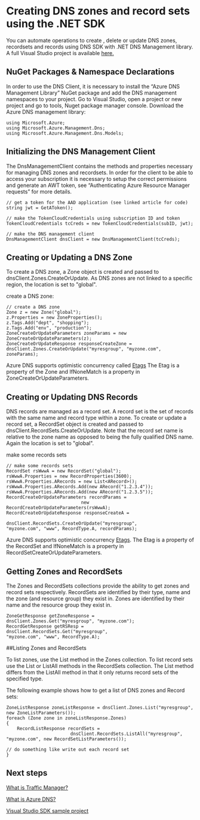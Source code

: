 <properties 
   pageTitle="Automating DNS and record sets operations using .net SDK | Microsoft Azure" 
   description=" Using the .NET SDK to automate all DNS operations for Azure DNS. " 
   services="dns" 
   documentationCenter="na" 
   authors="joaoma" 
   manager="adinah" 
   editor=""/>

<tags
   ms.service="dns"
   ms.devlang="na"
   ms.topic="article"
   ms.tgt_pltfrm="na"
   ms.workload="infrastructure-services" 
   ms.date="08/20/2015"
   ms.author="joaoma"/>
# Creating DNS zones and record sets using the .NET SDK
You can automate operations to create , delete or update DNS zones, recordsets and records using DNS SDK with .NET DNS Management library. A full Visual Studio project is available [here.](http://download.microsoft.com/download/2/A/C/2AC64449-1747-49E9-B875-C71827890126/AzureDnsSDKExample_2015_05_05.zip)

## NuGet Packages & Namespace Declarations
In order to use the DNS Client, it is necessary to install the “Azure DNS Management Library” NuGet package and add the DNS management namespaces to your project. Go to Visual Studio, open a project or new project and go to tools, Nuget package manager console. Download the Azure DNS management library:

	using Microsoft.Azure;
	using Microsoft.Azure.Management.Dns;
	using Microsoft.Azure.Management.Dns.Models;

## Initializing the DNS Management Client

The DnsManagementClient contains the methods and properties necessary for managing DNS zones and recordsets.  In order for the client to be able to access your subscription it is necessary to setup the correct permissions and generate an AWT token, see “Authenticating Azure Resource Manager requests” for more details.

	// get a token for the AAD application (see linked article for code)
	string jwt = GetAToken();

	// make the TokenCloudCredentials using subscription ID and token
	TokenCloudCredentials tcCreds = new TokenCloudCredentials(subID, jwt);

	// make the DNS management client
	DnsManagementClient dnsClient = new DnsManagementClient(tcCreds);

## Creating or Updating a DNS Zone

To create a DNS zone, a Zone object is created and passed to dnsClient.Zones.CreateOrUpdate.  As DNS zones are not linked to a specific region, the location is set to "global".<BR>

create a DNS zone:

	// create a DNS zone
	Zone z = new Zone("global");
	z.Properties = new ZoneProperties();
	z.Tags.Add("dept", "shopping");
	z.Tags.Add("env", "production");
	ZoneCreateOrUpdateParameters zoneParams = new ZoneCreateOrUpdateParameters(z);
	ZoneCreateOrUpdateResponse responseCreateZone = 
	dnsClient.Zones.CreateOrUpdate("myresgroup", "myzone.com", zoneParams);


Azure DNS supports optimistic concurrency called [Etags](dns-getstarted-create-dnszone.md#Etags-and-tags)  The Etag is a property of the Zone and IfNoneMatch is a property in ZoneCreateOrUpdateParameters.

## Creating or Updating DNS Records
DNS records are managed as a record set.  A record set is the set of records with the same name and record type within a zone.  To create or update a record set, a RecordSet object is created and passed to dnsClient.RecordSets.CreateOrUpdate.  Note that the record set name is relative to the zone name as opposed to being the fully qualified DNS name.  Again the location is set to "global".
    
make some records sets

	// make some records sets
	RecordSet rsWwwA = new RecordSet("global");
	rsWwwA.Properties = new RecordProperties(3600);
	rsWwwA.Properties.ARecords = new List<ARecord>();
	rsWwwA.Properties.ARecords.Add(new ARecord("1.2.3.4"));
	rsWwwA.Properties.ARecords.Add(new ARecord("1.2.3.5"));
	RecordCreateOrUpdateParameters recordParams = 
								new RecordCreateOrUpdateParameters(rsWwwA);
	RecordCreateOrUpdateResponse responseCreateA = 
								dnsClient.RecordSets.CreateOrUpdate("myresgroup", 
	"myzone.com", "www", RecordType.A, recordParams);
	
    
Azure DNS supports optimistic concurrency [Etags](dns-getstarted-create-dnszone.md#Etags-and-tags).  The Etag is a property of the RecordSet and IfNoneMatch is a property in RecordSetCreateOrUpdateParameters.

## Getting Zones and RecordSets
The Zones and RecordSets collections provide the ability to get zones and record sets respectively.  RecordSets are identified by their type, name and the zone (and resource group) they exist in.  Zones are identified by their name and the resource group they exist in.

	ZoneGetResponse getZoneResponse = 
	dnsClient.Zones.Get("myresgroup", "myzone.com");
	RecordGetResponse getRSResp = 
	dnsClient.RecordSets.Get("myresgroup", 
	"myzone.com", "www", RecordType.A);

##Listing Zones and RecordSets

To list zones, use the List method in the Zones collection.  To list record sets use the List or ListAll methods in the RecordSets collection.  The List method differs from the ListAll method in that it only returns record sets of the specified type.

The following example shows how to get a list of DNS zones and Record sets:


	ZoneListResponse zoneListResponse = dnsClient.Zones.List("myresgroup", new ZoneListParameters());
	foreach (Zone zone in zoneListResponse.Zones)
	{
    	RecordListResponse recordSets = 
                 			dnsClient.RecordSets.ListAll("myresgroup", "myzone.com", new RecordSetListParameters());

    // do something like write out each record set
	}
## Next steps

[What is Traffic Manager?](traffic-manager-overview.md)

[What is Azure DNS?](dns-overview.md)

[Visual Studio SDK sample project](http://download.microsoft.com/download/2/A/C/2AC64449-1747-49E9-B875-C71827890126/AzureDnsSDKExample_2015_05_05.zip) 